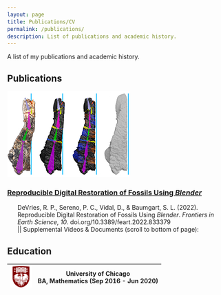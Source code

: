 ```yaml
---
layout: page
title: Publications/CV
permalink: /publications/
description: List of publications and academic history.
---
```


A list of my publications and academic history.

## Publications

![Fossil bone being restored](/assets/RDRoFUB-f7-small.png) <br>
### [Reproducible Digital Restoration of Fossils Using <em>Blender</em>](https://doi.org/10.3389/feart.2022.833379) 
<ul> <li style="list-style-type: none;">
DeVries, R. P., Sereno, P. C., Vidal, D., & Baumgart, S. L. (2022). Reproducible Digital Restoration of Fossils Using <em>Blender</em>. <em>Frontiers in Earth Science, 10</em>. doi.org/10.3389/feart.2022.833379 <br> 
|| Supplemental Videos & Documents (scroll to bottom of page): <https://figshare.com/collections/_/5840636>
</li> </ul>
  
## Education
| <img src="/assets/UofC-logo-square.png" alt="UChicago Logo" width=50px height=50px> | University of Chicago <br> BA, Mathematics (Sep 2016 - Jun 2020) |
|---|---|
